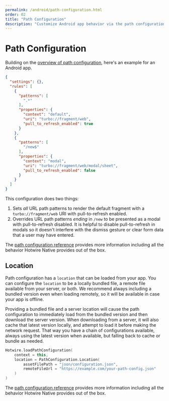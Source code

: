 ```yaml
---
permalink: /android/path-configuration.html
order: 02
title: "Path Configuration"
description: "Customize Android app behavior via the path configuration."
---
```


# Path Configuration

Building on the [overview of path configuration](/overview/path-configuration), here's an example for an Android app.

```json
{
  "settings": {},
  "rules": [
    {
      "patterns": [
        ".*"
      ],
      "properties": {
        "context": "default",
        "uri": "turbo://fragment/web",
        "pull_to_refresh_enabled": true
      }
    },
    {
      "patterns": [
        "/new$"
      ],
      "properties": {
        "context": "modal",
        "uri": "turbo://fragment/web/modal/sheet",
        "pull_to_refresh_enabled": false
      }
    }
  ]
}
```

This configuration does two things:

1. Sets *all* URL path patterns to render the default fragment with a `turbo://fragment/web` URI with pull-to-refresh enabled.
1. Overrides URL path patterns *ending* in `/new` to be presented as a modal with pull-to-refresh disabled. It is helpful to disable pull-to-refresh in modals so it doesn't interfere with the dismiss gesture or clear form data that a user may have entered.

The [path configuration reference](/reference/path-configuration) provides more information including all the behavior Hotwire Native provides out of the box.

## Location

Path configuration has a `location` that can be loaded from your app. You can configure the `location` to be a locally bundled file, a remote file available from your server, or both. We recommend always including a bundled version even when loading remotely, so it will be available in case your app is offline.

Providing a bundled file and a server location will cause the path configuration to immediately load from the bundled version and then download the server version. When downloading from a server, it will also cache that latest version locally, and attempt to load it before making the network request. That way you have a chain of configurations available, always using the latest version when available, but falling back to cache or bundle as needed.

```kotlin
Hotwire.loadPathConfiguration(
    context = this,
    location = PathConfiguration.Location(
        assetFilePath = "json/configuration.json",
        remoteFileUrl = "https://example.com/your-path-config.json"
    )
)
```

The [path configuration reference](/reference/path-configuration) provides more information including all the behavior Hotwire Native provides out of the box.
